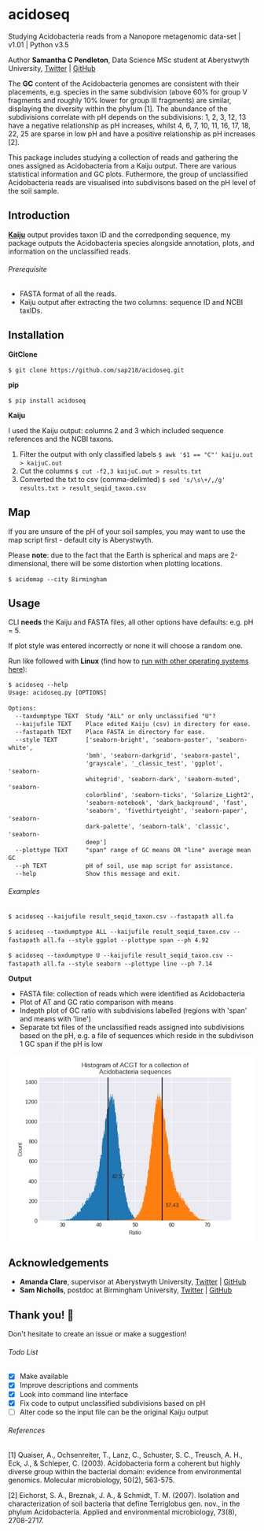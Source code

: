 # acidoseq

Studying Acidobacteria reads from a Nanopore metagenomic data-set | v1.01 | Python v3.5 

Author __Samantha C Pendleton__, Data Science MSc student at Aberystwyth University, [Twitter](https://twitter.com/sap218) | [GitHub](https://github.com/sap218)

The **GC** content of the Acidobacteria genomes are consistent with their placements, e.g. species in the same subdivision (above 60\% for group V fragments and roughly 10\% lower for group III fragments) are similar, displaying the diversity within the phylum [1].
The abundance of the subdivisions correlate with pH depends on the subdivisions: 1, 2, 3, 12, 13 have a negative relationship as pH increases, whilst 4, 6, 7, 10, 11, 16, 17, 18, 22, 25 are sparse in low pH and have a positive relationship as pH increases [2].

This package includes studying a collection of reads and gathering the ones assigned as Acidobacteria from a Kaiju output. There are various statistical information and GC plots. Futhermore, the group of unclassified Acidobacteria reads are visualised into subdivisons based on the pH level of the soil sample.

## Introduction
[**Kaiju**](http://kaiju.binf.ku.dk) output provides taxon ID and the corredponding sequence, my package outputs the Acidobacteria species alongside annotation, plots, and information on the unclassified reads.

###### Prerequisite
* FASTA format of all the reads.
* Kaiju output after extracting the two columns: sequence ID and NCBI taxIDs.

## Installation

**GitClone**

`$ git clone https://github.com/sap218/acidoseq.git`

**pip**

`$ pip install acidoseq`

**Kaiju**

I used the Kaiju output: columns 2 and 3 which included sequence references and the NCBI taxons.

1. Filter the output with only classified labels	`$ awk '$1 == "C"' kaiju.out > kaijuC.out`
2. Cut the columns					`$ cut -f2,3 kaijuC.out > results.txt`
3. Converted the txt to csv (comma-delimted)		`$ sed 's/\s\+/,/g' results.txt > result_seqid_taxon.csv`

## Map
If you are unsure of the pH of your soil samples, you may want to use the map script first - default city is Aberystwyth.

Please **note**: due to the fact that the Earth is spherical and maps are 2-dimensional, there will be some distortion when plotting locations.

`$ acidomap --city Birmingham`

## Usage
CLI **needs** the Kaiju and FASTA files, all other options have defaults: e.g. pH = 5.

If plot style was entered incorrectly or none it will choose a random one.

Run like followed with **Linux** (find how to [run with other operating systems here](https://en.wikibooks.org/wiki/Python_Programming/Creating_Python_Programs)):

```
$ acidoseq --help
Usage: acidoseq.py [OPTIONS]

Options:
  --taxdumptype TEXT  Study "ALL" or only unclassified "U"?
  --kaijufile TEXT    Place edited Kaiju (csv) in directory for ease.
  --fastapath TEXT    Place FASTA in directory for ease.
  --style TEXT        ['seaborn-bright', 'seaborn-poster', 'seaborn-white',
                      'bmh', 'seaborn-darkgrid', 'seaborn-pastel',
                      'grayscale', '_classic_test', 'ggplot', 'seaborn-
                      whitegrid', 'seaborn-dark', 'seaborn-muted', 'seaborn-
                      colorblind', 'seaborn-ticks', 'Solarize_Light2',
                      'seaborn-notebook', 'dark_background', 'fast',
                      'seaborn', 'fivethirtyeight', 'seaborn-paper', 'seaborn-
                      dark-palette', 'seaborn-talk', 'classic', 'seaborn-
                      deep']
  --plottype TEXT     "span" range of GC means OR "line" average mean GC
  --ph TEXT           pH of soil, use map script for assistance.
  --help              Show this message and exit.
```

###### Examples

`$ acidoseq --kaijufile result_seqid_taxon.csv --fastapath all.fa`

`$ acidoseq --taxdumptype ALL --kaijufile result_seqid_taxon.csv --fastapath all.fa --style ggplot --plottype span --ph 4.92`

`$ acidoseq --taxdumptype U --kaijufile result_seqid_taxon.csv --fastapath all.fa --style seaborn --plottype line --ph 7.14`

**Output**
* FASTA file: collection of reads which were identified as Acidobacteria
* Plot of AT and GC ratio comparison with means 
* Indepth plot of GC ratio with subdivisions labelled (regions with 'span' and means with 'line')
* Separate txt files of the unclassified reads assigned into subdivisions based on the pH, e.g. a file of sequences which reside in the subdivison 1 GC span if the pH is low

![alt text](https://github.com/sap218/acidoseq/blob/master/acidoseq/output/example/acgt-comparison_all_style-seaborn-darkgrid_2018-08-13_13-56-58.png "AT GC ratio")

## Acknowledgements
* **Amanda Clare**, supervisor at Aberystwyth University, [Twitter](https://twitter.com/afcaber) | [GitHub](https://github.com/amandaclare)
* **Sam Nicholls**, postdoc at Birmingham University, [Twitter](https://twitter.com/samstudio8) | [GitHub](https://github.com/SamStudio8)

## Thank you! :seedling:

Don't hesitate to create an issue or make a suggestion!

###### Todo List
- [x] Make available
- [x] Improve descriptions and comments
- [x] Look into command line interface
- [x] Fix code to output unclassified subdivisions based on pH
- [ ] Alter code so the input file can be the original Kaiju output

###### References
[1] Quaiser, A., Ochsenreiter, T., Lanz, C., Schuster, S. C., Treusch, A. H., Eck, J., & Schleper, C. (2003). Acidobacteria form a coherent but highly diverse group within the bacterial domain: evidence from environmental genomics. Molecular microbiology, 50(2), 563-575.

[2] Eichorst, S. A., Breznak, J. A., & Schmidt, T. M. (2007). Isolation and characterization of soil bacteria that define Terriglobus gen. nov., in the phylum Acidobacteria. Applied and environmental microbiology, 73(8), 2708-2717.
